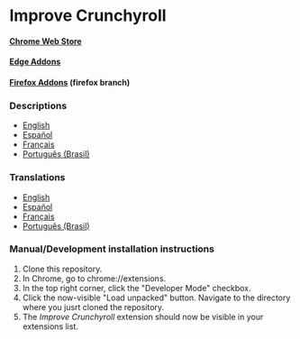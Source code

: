 # Improve Crunchyroll

#### [Chrome Web Store](https://chrome.google.com/webstore/detail/crunchyroll-bigger-player/elmhfjhlecffodalffipmgpploaihjgh)

#### [Edge Addons](https://microsoftedge.microsoft.com/addons/detail/improve-crunchyroll/jkdpkopdoookfdobegpdbacmbnlacgjk)

#### [Firefox Addons](https://addons.mozilla.org/en-US/firefox/addon/improve-crunchyroll) (firefox branch)


### Descriptions

- [English](docs/en/description.md)
- [Español](docs/es/description.md)
- [Français](docs/fr/description.md)
- [Português (Brasil)](docs/pt_BR/description.md)

### Translations

- [English](_locales/en/messages.json)
- [Español](_locales/es/messages.json)
- [Français](_locales/fr/messages.json)
- [Português (Brasil)](_locales/pt_BR/messages.json)

### Manual/Development installation instructions

1. Clone this repository.
2. In Chrome, go to chrome://extensions.
3. In the top right corner, click the "Developer Mode" checkbox.
4. Click the now-visible "Load unpacked" button. Navigate to the directory where you jusrt cloned the repository.
5. The _Improve Crunchyroll_ extension should now be visible in your extensions list.

